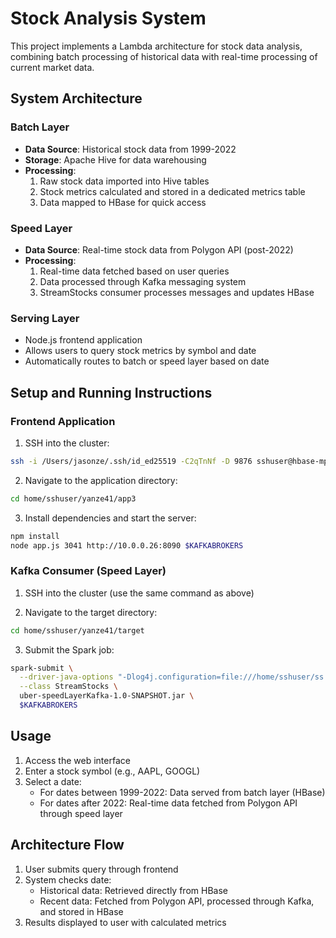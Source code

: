 
# Stock Analysis System

This project implements a Lambda architecture for stock data analysis, combining batch processing of historical data with real-time processing of current market data.

## System Architecture

### Batch Layer
- **Data Source**: Historical stock data from 1999-2022
- **Storage**: Apache Hive for data warehousing
- **Processing**: 
  1. Raw stock data imported into Hive tables
  2. Stock metrics calculated and stored in a dedicated metrics table
  3. Data mapped to HBase for quick access

### Speed Layer
- **Data Source**: Real-time stock data from Polygon API (post-2022)
- **Processing**:
  1. Real-time data fetched based on user queries
  2. Data processed through Kafka messaging system
  3. StreamStocks consumer processes messages and updates HBase

### Serving Layer
- Node.js frontend application
- Allows users to query stock metrics by symbol and date
- Automatically routes to batch or speed layer based on date

## Setup and Running Instructions

### Frontend Application
1. SSH into the cluster:
```bash
ssh -i /Users/jasonze/.ssh/id_ed25519 -C2qTnNf -D 9876 sshuser@hbase-mpcs53014-2024-ssh.azurehdinsight.net
```

2. Navigate to the application directory:
```bash
cd home/sshuser/yanze41/app3
```

3. Install dependencies and start the server:
```bash
npm install
node app.js 3041 http://10.0.0.26:8090 $KAFKABROKERS
```

### Kafka Consumer (Speed Layer)
1. SSH into the cluster (use the same command as above)

2. Navigate to the target directory:
```bash
cd home/sshuser/yanze41/target
```

3. Submit the Spark job:
```bash
spark-submit \
  --driver-java-options "-Dlog4j.configuration=file:///home/sshuser/ss.log4j.properties" \
  --class StreamStocks \
  uber-speedLayerKafka-1.0-SNAPSHOT.jar \
  $KAFKABROKERS
```

## Usage
1. Access the web interface
2. Enter a stock symbol (e.g., AAPL, GOOGL)
3. Select a date:
   - For dates between 1999-2022: Data served from batch layer (HBase)
   - For dates after 2022: Real-time data fetched from Polygon API through speed layer

## Architecture Flow
1. User submits query through frontend
2. System checks date:
   - Historical data: Retrieved directly from HBase
   - Recent data: Fetched from Polygon API, processed through Kafka, and stored in HBase
3. Results displayed to user with calculated metrics
```
